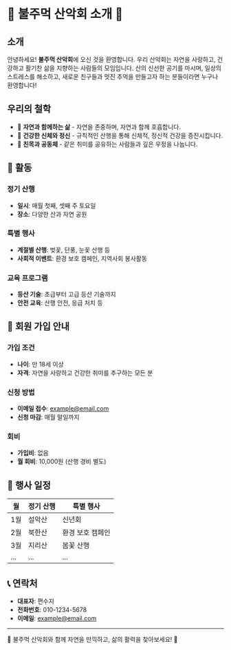 # 🌲 불주먹 산악회 소개 🌲

## 소개
안녕하세요! **불주먹 산악회**에 오신 것을 환영합니다. 우리 산악회는 자연을 사랑하고, 건강하고 활기찬 삶을 지향하는 사람들의 모임입니다. 산의 신선한 공기를 마시며, 일상의 스트레스를 해소하고, 새로운 친구들과 멋진 추억을 만들고자 하는 분들이라면 누구나 환영합니다!

## 우리의 철학
- 🌿 **자연과 함께하는 삶** - 자연을 존중하며, 자연과 함께 호흡합니다.
- 💪 **건강한 신체와 정신** - 규칙적인 산행을 통해 신체적, 정신적 건강을 증진시킵니다.
- 👫 **친목과 공동체** - 같은 취미를 공유하는 사람들과 깊은 우정을 나눕니다.

## 🥾 활동
### 정기 산행
- **일시**: 매월 첫째, 셋째 주 토요일
- **장소**: 다양한 산과 자연 공원

### 특별 행사
- **계절별 산행**: 벚꽃, 단풍, 눈꽃 산행 등
- **사회적 이벤트**: 환경 보호 캠페인, 지역사회 봉사활동

### 교육 프로그램
- **등산 기술**: 초급부터 고급 등산 기술까지
- **안전 교육**: 산행 안전, 응급 처치 등

## 📝 회원 가입 안내
### 가입 조건
- **나이**: 만 18세 이상
- **자격**: 자연을 사랑하고 건강한 취미를 추구하는 모든 분

### 신청 방법
- **이메일 접수**: [example@email.com](mailto:example@email.com)
- **신청 마감**: 매월 말일까지

### 회비
- **가입비**: 없음
- **월 회비**: 10,000원 (산행 경비 별도)

## 📅 행사 일정
| 월 | 정기 산행 | 특별 행사 |
|---|---------|---------|
| 1월 | 설악산 | 신년회 |
| 2월 | 북한산 | 환경 보호 캠페인 |
| 3월 | 지리산 | 봄꽃 산행 |
|...|...|...|

## 📞 연락처
- **대표자**: 편수지
- **전화번호**: 010-1234-5678
- **이메일**: [example@email.com](mailto:example@email.com)

---

🌟 불주먹 산악회와 함께 자연을 만끽하고, 삶의 활력을 찾아보세요! 🌟
